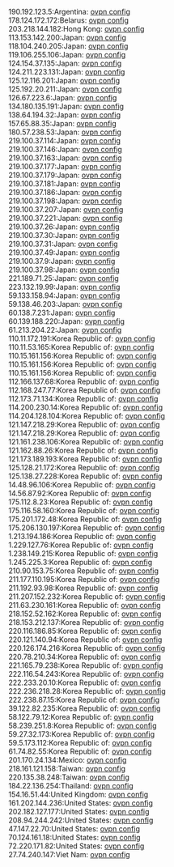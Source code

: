 190.192.123.5:Argentina: [ovpn config](vpn/190_192_123_5.ovpn)  
178.124.172.172:Belarus: [ovpn config](vpn/178_124_172_172.ovpn)  
203.218.144.182:Hong Kong: [ovpn config](vpn/203_218_144_182.ovpn)  
113.153.142.200:Japan: [ovpn config](vpn/113_153_142_200.ovpn)  
118.104.240.205:Japan: [ovpn config](vpn/118_104_240_205.ovpn)  
119.106.255.106:Japan: [ovpn config](vpn/119_106_255_106.ovpn)  
124.154.37.135:Japan: [ovpn config](vpn/124_154_37_135.ovpn)  
124.211.223.131:Japan: [ovpn config](vpn/124_211_223_131.ovpn)  
125.12.116.201:Japan: [ovpn config](vpn/125_12_116_201.ovpn)  
125.192.20.211:Japan: [ovpn config](vpn/125_192_20_211.ovpn)  
126.67.223.6:Japan: [ovpn config](vpn/126_67_223_6.ovpn)  
134.180.135.191:Japan: [ovpn config](vpn/134_180_135_191.ovpn)  
138.64.194.32:Japan: [ovpn config](vpn/138_64_194_32.ovpn)  
157.65.88.35:Japan: [ovpn config](vpn/157_65_88_35.ovpn)  
180.57.238.53:Japan: [ovpn config](vpn/180_57_238_53.ovpn)  
219.100.37.114:Japan: [ovpn config](vpn/219_100_37_114.ovpn)  
219.100.37.146:Japan: [ovpn config](vpn/219_100_37_146.ovpn)  
219.100.37.163:Japan: [ovpn config](vpn/219_100_37_163.ovpn)  
219.100.37.177:Japan: [ovpn config](vpn/219_100_37_177.ovpn)  
219.100.37.179:Japan: [ovpn config](vpn/219_100_37_179.ovpn)  
219.100.37.181:Japan: [ovpn config](vpn/219_100_37_181.ovpn)  
219.100.37.186:Japan: [ovpn config](vpn/219_100_37_186.ovpn)  
219.100.37.198:Japan: [ovpn config](vpn/219_100_37_198.ovpn)  
219.100.37.207:Japan: [ovpn config](vpn/219_100_37_207.ovpn)  
219.100.37.221:Japan: [ovpn config](vpn/219_100_37_221.ovpn)  
219.100.37.26:Japan: [ovpn config](vpn/219_100_37_26.ovpn)  
219.100.37.30:Japan: [ovpn config](vpn/219_100_37_30.ovpn)  
219.100.37.31:Japan: [ovpn config](vpn/219_100_37_31.ovpn)  
219.100.37.49:Japan: [ovpn config](vpn/219_100_37_49.ovpn)  
219.100.37.9:Japan: [ovpn config](vpn/219_100_37_9.ovpn)  
219.100.37.98:Japan: [ovpn config](vpn/219_100_37_98.ovpn)  
221.189.71.25:Japan: [ovpn config](vpn/221_189_71_25.ovpn)  
223.132.19.99:Japan: [ovpn config](vpn/223_132_19_99.ovpn)  
59.133.158.94:Japan: [ovpn config](vpn/59_133_158_94.ovpn)  
59.138.46.203:Japan: [ovpn config](vpn/59_138_46_203.ovpn)  
60.138.7.231:Japan: [ovpn config](vpn/60_138_7_231.ovpn)  
60.139.188.220:Japan: [ovpn config](vpn/60_139_188_220.ovpn)  
61.213.204.22:Japan: [ovpn config](vpn/61_213_204_22.ovpn)  
110.11.172.191:Korea Republic of: [ovpn config](vpn/110_11_172_191.ovpn)  
110.11.53.165:Korea Republic of: [ovpn config](vpn/110_11_53_165.ovpn)  
110.15.161.156:Korea Republic of: [ovpn config](vpn/110_15_161_156.ovpn)  
110.15.161.156:Korea Republic of: [ovpn config](vpn/110_15_161_156.ovpn)  
110.15.161.156:Korea Republic of: [ovpn config](vpn/110_15_161_156.ovpn)  
112.166.137.68:Korea Republic of: [ovpn config](vpn/112_166_137_68.ovpn)  
112.168.247.77:Korea Republic of: [ovpn config](vpn/112_168_247_77.ovpn)  
112.173.71.134:Korea Republic of: [ovpn config](vpn/112_173_71_134.ovpn)  
114.200.230.14:Korea Republic of: [ovpn config](vpn/114_200_230_14.ovpn)  
114.204.128.104:Korea Republic of: [ovpn config](vpn/114_204_128_104.ovpn)  
121.147.218.29:Korea Republic of: [ovpn config](vpn/121_147_218_29.ovpn)  
121.147.218.29:Korea Republic of: [ovpn config](vpn/121_147_218_29.ovpn)  
121.161.238.106:Korea Republic of: [ovpn config](vpn/121_161_238_106.ovpn)  
121.162.88.26:Korea Republic of: [ovpn config](vpn/121_162_88_26.ovpn)  
121.173.189.193:Korea Republic of: [ovpn config](vpn/121_173_189_193.ovpn)  
125.128.21.172:Korea Republic of: [ovpn config](vpn/125_128_21_172.ovpn)  
125.138.27.228:Korea Republic of: [ovpn config](vpn/125_138_27_228.ovpn)  
14.48.96.106:Korea Republic of: [ovpn config](vpn/14_48_96_106.ovpn)  
14.56.87.92:Korea Republic of: [ovpn config](vpn/14_56_87_92.ovpn)  
175.112.8.23:Korea Republic of: [ovpn config](vpn/175_112_8_23.ovpn)  
175.116.58.160:Korea Republic of: [ovpn config](vpn/175_116_58_160.ovpn)  
175.201.172.48:Korea Republic of: [ovpn config](vpn/175_201_172_48.ovpn)  
175.206.130.197:Korea Republic of: [ovpn config](vpn/175_206_130_197.ovpn)  
1.213.194.186:Korea Republic of: [ovpn config](vpn/1_213_194_186.ovpn)  
1.229.127.76:Korea Republic of: [ovpn config](vpn/1_229_127_76.ovpn)  
1.238.149.215:Korea Republic of: [ovpn config](vpn/1_238_149_215.ovpn)  
1.245.225.3:Korea Republic of: [ovpn config](vpn/1_245_225_3.ovpn)  
210.90.153.75:Korea Republic of: [ovpn config](vpn/210_90_153_75.ovpn)  
211.177.110.195:Korea Republic of: [ovpn config](vpn/211_177_110_195.ovpn)  
211.192.93.98:Korea Republic of: [ovpn config](vpn/211_192_93_98.ovpn)  
211.207.152.232:Korea Republic of: [ovpn config](vpn/211_207_152_232.ovpn)  
211.63.230.161:Korea Republic of: [ovpn config](vpn/211_63_230_161.ovpn)  
218.152.52.162:Korea Republic of: [ovpn config](vpn/218_152_52_162.ovpn)  
218.153.212.137:Korea Republic of: [ovpn config](vpn/218_153_212_137.ovpn)  
220.116.186.85:Korea Republic of: [ovpn config](vpn/220_116_186_85.ovpn)  
220.121.140.94:Korea Republic of: [ovpn config](vpn/220_121_140_94.ovpn)  
220.126.174.216:Korea Republic of: [ovpn config](vpn/220_126_174_216.ovpn)  
220.78.210.34:Korea Republic of: [ovpn config](vpn/220_78_210_34.ovpn)  
221.165.79.238:Korea Republic of: [ovpn config](vpn/221_165_79_238.ovpn)  
222.116.54.243:Korea Republic of: [ovpn config](vpn/222_116_54_243.ovpn)  
222.233.20.10:Korea Republic of: [ovpn config](vpn/222_233_20_10.ovpn)  
222.236.218.28:Korea Republic of: [ovpn config](vpn/222_236_218_28.ovpn)  
222.238.87.15:Korea Republic of: [ovpn config](vpn/222_238_87_15.ovpn)  
39.122.82.235:Korea Republic of: [ovpn config](vpn/39_122_82_235.ovpn)  
58.122.79.12:Korea Republic of: [ovpn config](vpn/58_122_79_12.ovpn)  
58.239.251.8:Korea Republic of: [ovpn config](vpn/58_239_251_8.ovpn)  
59.27.32.173:Korea Republic of: [ovpn config](vpn/59_27_32_173.ovpn)  
59.5.173.112:Korea Republic of: [ovpn config](vpn/59_5_173_112.ovpn)  
61.74.82.55:Korea Republic of: [ovpn config](vpn/61_74_82_55.ovpn)  
201.170.24.134:Mexico: [ovpn config](vpn/201_170_24_134.ovpn)  
218.161.121.158:Taiwan: [ovpn config](vpn/218_161_121_158.ovpn)  
220.135.38.248:Taiwan: [ovpn config](vpn/220_135_38_248.ovpn)  
184.22.136.254:Thailand: [ovpn config](vpn/184_22_136_254.ovpn)  
154.16.51.44:United Kingdom: [ovpn config](vpn/154_16_51_44.ovpn)  
161.202.144.236:United States: [ovpn config](vpn/161_202_144_236.ovpn)  
202.182.127.177:United States: [ovpn config](vpn/202_182_127_177.ovpn)  
208.94.244.242:United States: [ovpn config](vpn/208_94_244_242.ovpn)  
47.147.22.70:United States: [ovpn config](vpn/47_147_22_70.ovpn)  
70.124.161.18:United States: [ovpn config](vpn/70_124_161_18.ovpn)  
72.220.171.82:United States: [ovpn config](vpn/72_220_171_82.ovpn)  
27.74.240.147:Viet Nam: [ovpn config](vpn/27_74_240_147.ovpn)  
